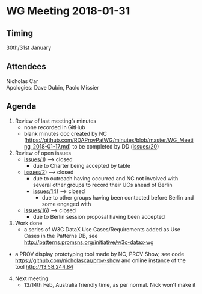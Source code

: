 # WG Meeting 2018-01-31


## Timing
30th/31st January


## Attendees
Nicholas Car  
Apologies: Dave Dubin, Paolo Missier



## Agenda
1. Review of last meeting’s minutes
	* none recorded in GitHub
	* blank minutes doc created by NC (<https://github.com/RDAProvPatWG/minutes/blob/master/WG_Meeting_2018-01-17.md>) to be completed by DD ([issues/20]([https://github.com/RDAProvPatWG/minutes/issues/20))
2. Review of open issues
	* [issues/1]([https://github.com/RDAProvPatWG/minutes/issues/1)) --> closed
		* due to Charter being accepted by table
	* [issues/2]([https://github.com/RDAProvPatWG/minutes/issues/2)) --> closed
		* due to outreach having occurred and NC not involved with several other groups to record their UCs ahead of Berlin
		* [issues/14]([https://github.com/RDAProvPatWG/minutes/issues/11)) --> closed
			* due to other groups having been contacted before Berlin and some engaged with
	* [issues/16]([https://github.com/RDAProvPatWG/minutes/issues/16)) --> closed
		* due to Berlin session proposal having been accepted
3. Work done
	* a series of W3C DataX Use Cases/Requirements added as Use Cases in the Patterns DB, see http://patterns.promsns.org/initiative/w3c-datax-wg
  * a PROV display prototyping tool made by NC, PROV Show, see code <https://github.com/nicholascar/prov-show> and online instance of the tool <http://13.58.244.84>
4. Next meeting
	* 13/14th Feb, Australia friendly time, as per normal. Nick won't make it
